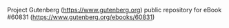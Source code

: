 Project Gutenberg (https://www.gutenberg.org) public repository for eBook #60831 (https://www.gutenberg.org/ebooks/60831)
